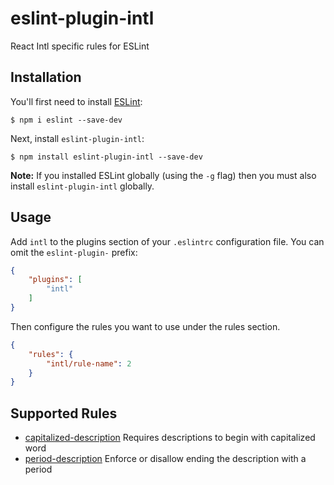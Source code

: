 # eslint-plugin-intl

React Intl specific rules for ESLint

## Installation

You'll first need to install [ESLint](http://eslint.org):

```
$ npm i eslint --save-dev
```

Next, install `eslint-plugin-intl`:

```
$ npm install eslint-plugin-intl --save-dev
```

**Note:** If you installed ESLint globally (using the `-g` flag) then you must also install `eslint-plugin-intl` globally.

## Usage

Add `intl` to the plugins section of your `.eslintrc` configuration file. You can omit the `eslint-plugin-` prefix:

```json
{
    "plugins": [
        "intl"
    ]
}
```


Then configure the rules you want to use under the rules section.

```json
{
    "rules": {
        "intl/rule-name": 2
    }
}
```

## Supported Rules

* [capitalized-description](docs/rules/capitalized-description.md) Requires descriptions to begin with capitalized word
* [period-description](docs/rules/period-description.md) Enforce or disallow ending the description with a period





